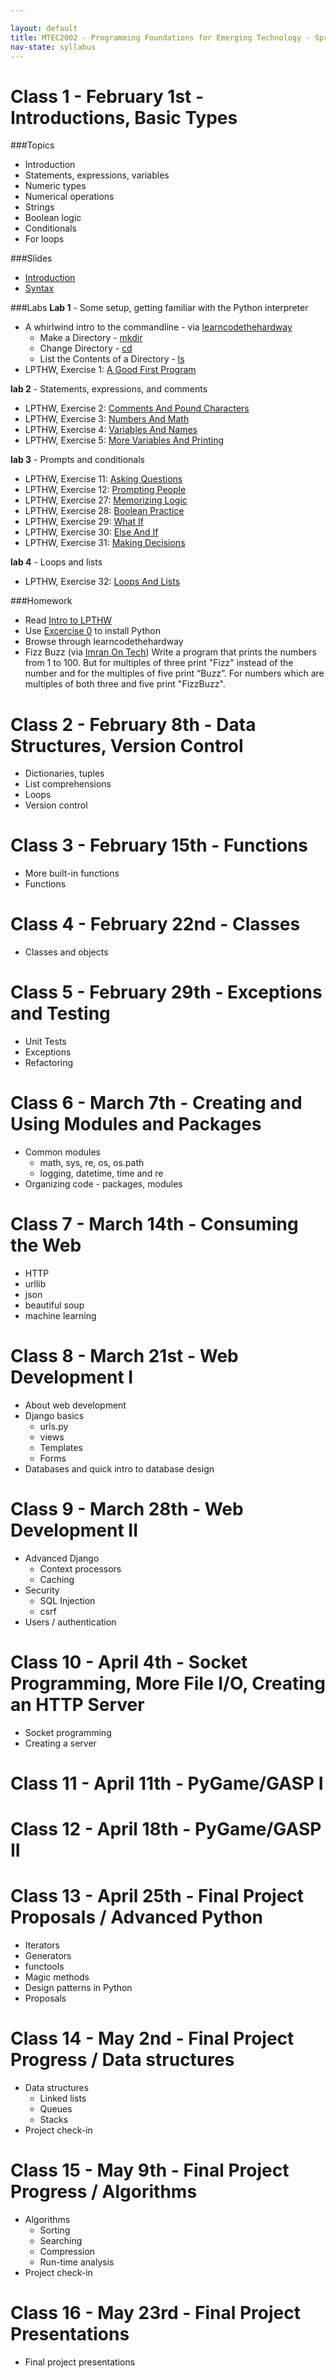 ```yaml
---

layout: default
title: MTEC2002 - Programming Foundations for Emerging Technology - Spring 2012
nav-state: syllabus
---
```


Class 1 - February 1st - Introductions, Basic Types
=====
###Topics
* Introduction
* Statements, expressions, variables
* Numeric types
* Numerical operations
* Strings
* Boolean logic
* Conditionals
* For loops

###Slides
* [Introduction](class1/slides/intro.html)
* [Syntax](class1/slides/syntax.html)

###Labs
__Lab 1__ - Some setup, getting familiar with the Python interpreter

* A whirlwind intro to the commandline - via [learncodethehardway](cli.learncodethehardway.org)
	* Make a Directory - [mkdir](http://cli.learncodethehardway.org/book/cli-crash-coursech4.html#x9-250004)
	* Change Directory - [cd](http://cli.learncodethehardway.org/book/cli-crash-coursech5.html#x10-290005)
	* List the Contents of a Directory - [ls](http://cli.learncodethehardway.org/book/cli-crash-coursepa1.html#x8-24000I)
* LPTHW, Exercise 1: [A Good First Program](http://learnpythonthehardway.org/book/ex1.html)

__lab 2__ - Statements, expressions, and comments
* LPTHW, Exercise 2: [Comments And Pound Characters](http://learnpythonthehardway.org/book/ex2.html)
* LPTHW, Exercise 3: [Numbers And Math](http://learnpythonthehardway.org/book/ex3.html)
* LPTHW, Exercise 4: [Variables And Names](http://learnpythonthehardway.org/book/ex4.html)
* LPTHW, Exercise 5: [More Variables And Printing](http://learnpythonthehardway.org/book/ex5.html)

__lab 3__ - Prompts and conditionals
* LPTHW, Exercise 11: [Asking Questions](http://learnpythonthehardway.org/book/ex11.html)
* LPTHW, Exercise 12: [Prompting People](http://learnpythonthehardway.org/book/ex12.html)
* LPTHW, Exercise 27: [Memorizing Logic](http://learnpythonthehardway.org/book/ex27.html)
* LPTHW, Exercise 28: [Boolean Practice](http://learnpythonthehardway.org/book/ex28.html)
* LPTHW, Exercise 29: [What If](http://learnpythonthehardway.org/book/ex29.html)
* LPTHW, Exercise 30: [Else And If](http://learnpythonthehardway.org/book/ex30.html)
* LPTHW, Exercise 31: [Making Decisions](http://learnpythonthehardway.org/book/ex31.html)

__lab 4__ - Loops and lists
* LPTHW, Exercise 32: [Loops And Lists](http://learnpythonthehardway.org/book/ex32.html)


###Homework
* Read [Intro to LPTHW](http://learnpythonthehardway.org/book/intro.html)
* Use [Excercise 0](http://learnpythonthehardway.org/book/ex0.html) to install Python
* Browse through learncodethehardway 
* Fizz Buzz (via [Imran On Tech](http://imranontech.com/2007/01/24/using-fizzbuzz-to-find-developers-who-grok-coding/))
	Write a program that prints the numbers from 1 to 100. But for multiples of three print "Fizz" instead of the number and for the multiples of five print “Buzz”. For numbers which are multiples of both three and five print "FizzBuzz".


Class 2 - February 8th - Data Structures, Version Control
=====
* Dictionaries, tuples
* List comprehensions
* Loops
* Version control


Class 3 - February 15th - Functions
=====
* More built-in functions
* Functions


Class 4 - February 22nd - Classes
=====
* Classes and objects


Class 5 - February 29th - Exceptions and Testing
=====
* Unit Tests
* Exceptions
* Refactoring


Class 6 - March 7th - Creating and Using Modules and Packages
=====
* Common modules
	* math, sys, re, os, os.path
	* logging, datetime, time and re
* Organizing code - packages, modules


Class 7 - March 14th - Consuming the Web
=====
* HTTP
* urllib
* json
* beautiful soup
* machine learning


Class 8 - March 21st - Web Development I 
=====
* About web development
* Django basics
	* urls.py
	* views
	* Templates
	* Forms
* Databases and quick intro to database design


Class 9 - March 28th - Web Development II 
=====
* Advanced Django
	* Context processors
	* Caching
* Security
	* SQL Injection
	* csrf
* Users / authentication


Class 10 - April 4th - Socket Programming, More File I/O, Creating an HTTP Server
=====
* Socket programming
* Creating a server


Class 11 - April 11th - PyGame/GASP I
=====


Class 12 - April 18th - PyGame/GASP II
=====


Class 13 - April 25th - Final Project Proposals / Advanced Python 
=====
* Iterators
* Generators
* functools
* Magic methods
* Design patterns in Python
* Proposals


Class 14 - May 2nd - Final Project Progress / Data structures
=====
* Data structures 
	* Linked lists
	* Queues
	* Stacks
* Project check-in


Class 15 - May 9th - Final Project Progress / Algorithms
=====
* Algorithms
	* Sorting
	* Searching
	* Compression
	* Run-time analysis
* Project check-in

Class 16 - May 23rd - Final Project Presentations
=====
* Final project presentations


